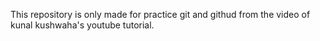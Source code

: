 This repository is only made for practice git and githud from the video of kunal kushwaha's youtube tutorial.
